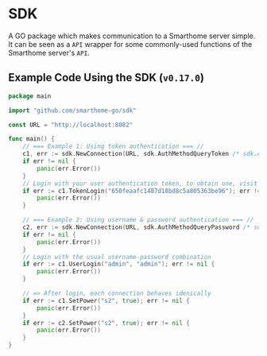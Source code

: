 # SDK
 A GO package which makes communication to a Smarthome server simple.  
 It can be seen as a `API` wrapper for some commonly-used functions of the Smarthome server's `API`.

## Example Code Using the SDK (`v0.17.0`)
```go
package main

import "github.com/smarthome-go/sdk"

const URL = "http://localhost:8082"

func main() {
	// === Example 1: Using token authentication === //
	c1, err := sdk.NewConnection(URL, sdk.AuthMethodQueryToken /* sdk.AuthMethodCookieToken */)
	if err != nil {
		panic(err.Error())
	}
	// Login with your user authentication token, to obtain one, visit `http://your-smarthome.box/profile`
	if err := c1.TokenLogin("650feaafc1487d18bd8c5a805363be96"); err != nil {
		panic(err.Error())
	}

	// === Example 2: Using username & password authentication === //
	c2, err := sdk.NewConnection(URL, sdk.AuthMethodQueryPassword /* sdk.AuthMethodCookiePassword */)
	if err != nil {
		panic(err.Error())
	}
	// Login with the usual username-password combination
	if err := c1.UserLogin("admin", "admin"); err != nil {
		panic(err.Error())
	}

	// => After login, each connection behaves idenically
	if err := c1.SetPower("s2", true); err != nil {
		panic(err.Error())
	}
	if err := c2.SetPower("s2", true); err != nil {
		panic(err.Error())
	}
}
```
